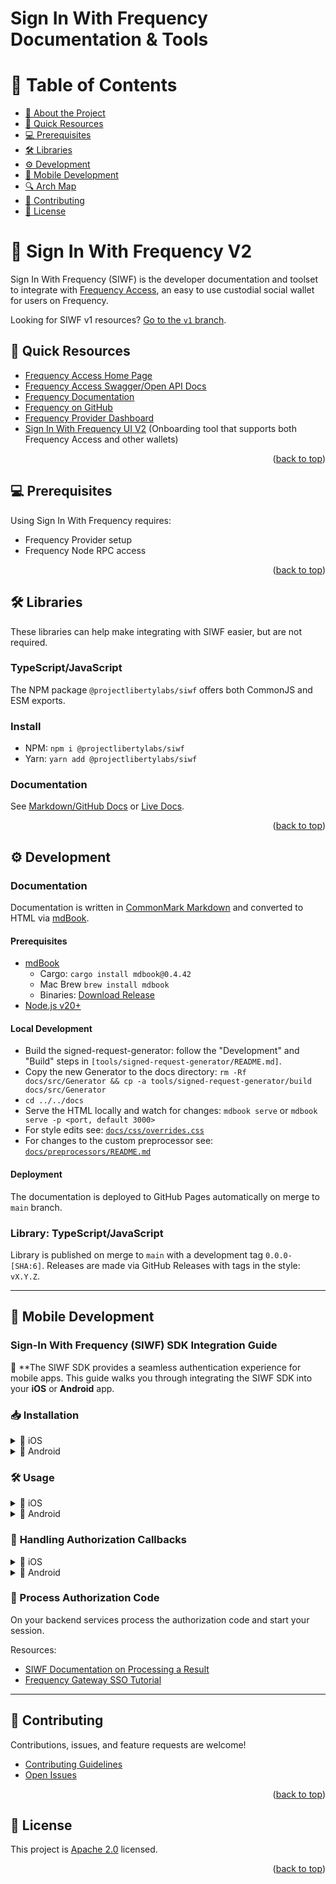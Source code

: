 # Sign In With Frequency Documentation & Tools

<!-- TABLE OF CONTENTS -->

# 📗 Table of Contents

- [📖 About the Project](#about-project)
- [🚀 Quick Resources](#-quick)
- [💻 Prerequisites](#-prerequisites)
- [🛠 Libraries](#-libraries)
- [⚙️ Development](#-development)
- [📱️ Mobile Development](#-mobile-development)
- [🔍 Arch Map](#-arch-maps)
- [🤝 Contributing](#-contributing)
- [📝 License](#-license)

<!-- PROJECT DESCRIPTION -->

# 📖 Sign In With Frequency V2<a name="about-project"></a>

Sign In With Frequency (SIWF) is the developer documentation and toolset to integrate with [Frequency Access](https://frequencyaccess.com), an easy to use custodial social wallet for users on Frequency.

Looking for SIWF v1 resources? [Go to the `v1` branch](https://github.com/ProjectLibertyLabs/siwf/tree/v1).

## 🚀 Quick Resources<a name="-quick"></a>

- [Frequency Access Home Page](https://frequencyaccess.com)
- [Frequency Access Swagger/Open API Docs](https://testnet.frequencyaccess.com/webjars/swagger-ui/index.html)
- [Frequency Documentation](https://docs.frequency.xyz)
- [Frequency on GitHub](https://github.com/frequency-chain/frequency)
- [Frequency Provider Dashboard](https://provider.frequency.xyz)
- [Sign In With Frequency UI V2](https://github.com/ProjectLibertyLabs/siwf) (Onboarding tool that supports both Frequency Access and other wallets)

<p align="right">(<a href="#-table-of-contents">back to top</a>)</p>

## 💻 Prerequisites<a name="-prerequisites"></a>

Using Sign In With Frequency requires:

- Frequency Provider setup
- Frequency Node RPC access

<p align="right">(<a href="#-table-of-contents">back to top</a>)</p>

## 🛠 Libraries<a name="-libraries"></a>

These libraries can help make integrating with SIWF easier, but are not required.

### TypeScript/JavaScript

The NPM package `@projectlibertylabs/siwf` offers both CommonJS and ESM exports.

### Install
- NPM: `npm i @projectlibertylabs/siwf`
- Yarn: `yarn add @projectlibertylabs/siwf`

### Documentation

See [Markdown/GitHub Docs](./docs/src/QuickStart.md) or [Live Docs](https://projectlibertylabs.github.io/siwf/v2/docs/QuickStart.html).

<p align="right">(<a href="#-table-of-contents">back to top</a>)</p>

## ⚙️ Development<a name="-development"></a>

### Documentation

Documentation is written in [CommonMark Markdown](https://rust-lang.github.io/mdBook/format/markdown.html) and converted to HTML via [mdBook](https://rust-lang.github.io/mdBook/).

#### Prerequisites

- [mdBook](https://rust-lang.github.io/mdBook/)
    - Cargo: `cargo install mdbook@0.4.42`
    - Mac Brew `brew install mdbook`
    - Binaries: [Download Release](https://github.com/rust-lang/mdBook/releases)
- [Node.js v20+](https://nodejs.org)

#### Local Development
- Build the signed-request-generator: follow the "Development" and "Build" steps in `[tools/signed-request-generator/README.md]`.
- Copy the new Generator to the docs directory: `rm -Rf docs/src/Generator && cp -a tools/signed-request-generator/build docs/src/Generator`
- `cd ../../docs`
- Serve the HTML locally and watch for changes: `mdbook serve` or `mdbook serve -p <port, default 3000>`
- For style edits see: [`docs/css/overrides.css`](./docs/css/overrides.css)
- For changes to the custom preprocessor see: [`docs/preprocessors/README.md`](./docs/preprocessors/README.md)

#### Deployment

The documentation is deployed to GitHub Pages automatically on merge to `main` branch.

### Library: TypeScript/JavaScript

Library is published on merge to `main` with a development tag `0.0.0-[SHA:6]`.
Releases are made via GitHub Releases with tags in the style: `vX.Y.Z`.

--- 
<!-- MOBILE DEVELOPMENT -->

## 📱 Mobile Development<a name="-mobile-development"></a>
### **Sign-In With Frequency (SIWF) SDK Integration Guide**

🚀 **The SIWF SDK provides a seamless authentication experience for mobile apps. This guide walks you through integrating the SIWF SDK into your **iOS** or **Android** app.


### 📥 **Installation**

<details>
  <summary>📱 iOS</summary>

#### ⚙️ Requirements
- iOS 15.0 or later
- macOS 11.0 or later
- Swift

#### 📦 Installing the SIWF SDK
You can install the SIWF SDK via **Swift Package Manager (SPM)**:

1. Open Xcode and navigate to **File → Add Packages**.
2. Enter the repository URL:
   ```
   https://github.com/ProjectLibertyLabs/siwf-sdk-ios
   ```
3. Select the latest stable version and add it to your project.

</details>

<details>
  <summary>🤖 Android</summary>

#### ⚙️ Requirements
- Android API level **24** or later
- Java **11+**

#### 📦 Installing the SIWF SDK
To install the SIWF SDK via **Gradle**, add the following to your `build.gradle` file:

```gradle
dependencies {
    implementation 'io.projectliberty:siwf:1.0.0'
}
```

</details>


### 🛠 **Usage**

<details>
  <summary>📱 iOS</summary>

#### **Displaying the SIWF Sign-In Button**
To create a SIWF sign-in button, use the `Siwf.createSignInButton` method:

```swift
import Siwf

Siwf.createSignInButton(mode: .primary, authRequest: authRequest)
```

</details>

<details>
  <summary>🤖 Android</summary>

#### **Displaying the SIWF Sign-In Button**
To create a SIWF sign-in button in your Android app, use:

```kotlin
import io.projectliberty.siwf.Siwf
import io.projectliberty.models.SiwfButtonMode

Siwf.CreateSignInButton(
    mode = SiwfButtonMode.PRIMARY,
    authRequest = authRequest
)
```

</details>


### 🔄 **Handling Authorization Callbacks**

<details>
  <summary>📱 iOS</summary>

#### **Handling Authorization Redirects**
Use `onOpenURL` to handle deep links for authentication:

```swift
Siwf.createSignInButton(authRequest: authRequest)
    .onOpenURL { url in
        guard let redirectUrl = URL(string: "siwfdemoapp://login") else {
            print("❌ Error: Invalid redirect URL.")
            return
        }
        Siwf.handleRedirectUrl(
            incomingUrl: url,
            redirectUrl: redirectUrl,
            processAuthorization: { authorizationCode in
                print("✅ Successfully extracted authorization code: \(authorizationCode) ")
                // Process the authorizationCode by sending it it your backend servers
                // See https://projectlibertylabs.github.io/siwf/v2/docs/Actions/Response.html
            }
        )
    }
```

</details>

<details>
  <summary>🤖 Android</summary>

#### **Handling Authorization Redirects**
Update your `AndroidManifest.xml` with intent filters for authentication callbacks:

```xml
<activity
        android:name="io.projectliberty.helpers.AuthCallbackActivity"
        android:exported="true"
        android:launchMode="singleTask">

    <!-- HTTP Callback Example. Requires a Verified App Link: https://developer.android.com/training/app-links/verify-android-applinks -->
    <intent-filter android:autoVerify="true">
        <action android:name="android.intent.action.VIEW" />
        <category android:name="android.intent.category.DEFAULT" />
        <category android:name="android.intent.category.BROWSABLE" />
        <data
                android:scheme="http"
                android:host="localhost"
                android:port="3000"
                android:path="/login/callback" />
    </intent-filter>

    <!-- Custom Schema Support Example -->
    <intent-filter android:autoVerify="true">
        <action android:name="android.intent.action.VIEW" />
        <category android:name="android.intent.category.DEFAULT" />
        <category android:name="android.intent.category.BROWSABLE" />
        <data
                android:scheme="siwfdemoapp"
                android:host="login" />
    </intent-filter>
</activity>
```

Then, use a `BroadcastReceiver` to extract the authorization code:

```kotlin
setContent {
    var authorizationCode by remember { mutableStateOf<String?>(null) }

    val authReceiver = remember {
        object : BroadcastReceiver() {
            override fun onReceive(context: Context?, intent: Intent?) {
                val receivedCode = intent?.getStringExtra(AuthConstants.AUTH_INTENT_KEY)
                authorizationCode = receivedCode
                // Process the authorizationCode by sending it it your backend servers
                // See https://projectlibertylabs.github.io/siwf/v2/docs/Actions/Response.html
            }
        }
    }

    val authFilter = IntentFilter(AuthConstants.AUTH_RESULT_ACTION)

    ContextCompat.registerReceiver(
        this,
        authReceiver,
        authFilter,
        ContextCompat.RECEIVER_NOT_EXPORTED
    )

    // Render UI content
}
```

</details>


### **🔑 Process Authorization Code**

On your backend services process the authorization code and start your session.

Resources:
- [SIWF Documentation on Processing a Result](https://projectlibertylabs.github.io/siwf/v2/docs/Actions/Response.html)
- [Frequency Gateway SSO Tutorial](https://projectlibertylabs.github.io/gateway/GettingStarted/SSO.html)

---

<!-- CONTRIBUTING -->

## 🤝 Contributing

Contributions, issues, and feature requests are welcome!

- [Contributing Guidelines](./CONTRIBUTING.md)
- [Open Issues](https://github.com/ProjectLibertyLabs/siwf/issues)

<p align="right">(<a href="#-table-of-contents">back to top</a>)</p>

<!-- LICENSE -->

## 📝 License

This project is [Apache 2.0](./LICENSE) licensed.

<p align="right">(<a href="#-table-of-contents">back to top</a>)</p>
